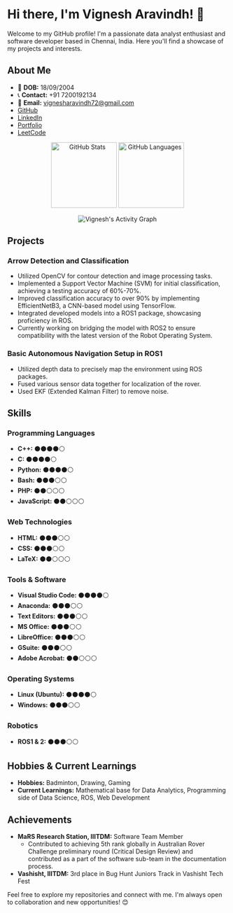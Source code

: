 # Hi there, I'm Vignesh Aravindh! 👋

Welcome to my GitHub profile! I'm a passionate data analyst enthusiast and software developer based in Chennai, India. Here you'll find a showcase of my projects and interests.

## About Me

- 📅 **DOB:** 18/09/2004
- 📞 **Contact:** +91 7200192134
- 📧 **Email:** vignesharavindh72@gmail.com
- [GitHub](https://github.com/YourGitHubUsername)
- [LinkedIn](https://www.linkedin.com/in/YourLinkedInProfile)
- [Portfolio](https://yourportfolio.com)
- [LeetCode](https://leetcode.com/vignesharavindh_cs22b2004/)

<div align = "center">

<a>
  <img height=150 src="https://github-readme-stats.vercel.app/api?username=codechiefVignesh&show_icons=true&bg_color=1e1e2e&text_color=cdd6f4&icon_color=cba6f7&title_color=94e2d5" alt="GitHub Stats">
</a>
<a>
  <img height=150 src="https://github-readme-stats.vercel.app/api/top-langs/?username=codechiefVignesh&layout=compact&bg_color=1e1e2e&text_color=cdd6f4&icon_color=cba6f7&title_color=94e2d5" alt="GitHub Languages">
</a>



![Vignesh's Activity Graph](https://github-readme-activity-graph.vercel.app/graph?username=codechiefVignesh&custom_title=chanakya%20Vasantha's%20GitHub%20Activity%20Graph&bg_color=0D1117&color=7F3FBF&line=7F3FBF&point=7F3FBF&area_color=FFFFFF&title_color=FFFFFF&area=true)


</div>

## Projects

### Arrow Detection and Classification

- Utilized OpenCV for contour detection and image processing tasks.
- Implemented a Support Vector Machine (SVM) for initial classification, achieving a testing accuracy of 60%-70%.
- Improved classification accuracy to over 90% by implementing EfficientNetB3, a CNN-based model using TensorFlow.
- Integrated developed models into a ROS1 package, showcasing proficiency in ROS.
- Currently working on bridging the model with ROS2 to ensure compatibility with the latest version of the Robot Operating System.

### Basic Autonomous Navigation Setup in ROS1

- Utilized depth data to precisely map the environment using ROS packages.
- Fused various sensor data together for localization of the rover.
- Used EKF (Extended Kalman Filter) to remove noise.

## Skills

### Programming Languages

- **C++:** ⚫⚫⚫⚫⚪
- **C:** ⚫⚫⚫⚫⚪
- **Python:** ⚫⚫⚫⚫⚪
- **Bash:** ⚫⚫⚫⚪⚪
- **PHP:** ⚫⚫⚪⚪⚪
- **JavaScript:** ⚫⚫⚪⚪⚪

### Web Technologies

- **HTML:** ⚫⚫⚫⚪⚪
- **CSS:** ⚫⚫⚫⚪⚪
- **LaTeX:** ⚫⚫⚪⚪⚪

### Tools & Software

- **Visual Studio Code:** ⚫⚫⚫⚫⚪
- **Anaconda:** ⚫⚫⚫⚪⚪
- **Text Editors:** ⚫⚫⚫⚪⚪
- **MS Office:** ⚫⚫⚫⚪⚪
- **LibreOffice:** ⚫⚫⚫⚪⚪
- **GSuite:** ⚫⚫⚫⚪⚪
- **Adobe Acrobat:** ⚫⚫⚪⚪⚪

### Operating Systems

- **Linux (Ubuntu):** ⚫⚫⚫⚫⚪
- **Windows:** ⚫⚫⚫⚪⚪

### Robotics

- **ROS1 & 2:** ⚫⚫⚫⚪⚪

## Hobbies & Current Learnings

- **Hobbies:** Badminton, Drawing, Gaming
- **Current Learnings:** Mathematical base for Data Analytics, Programming side of Data Science, ROS, Web Development

## Achievements

- **MaRS Research Station, IIITDM:** Software Team Member
  - Contributed to achieving 5th rank globally in Australian Rover Challenge preliminary round (Critical Design Review) and contributed as a part of the software sub-team in the documentation process.
- **Vashisht, IIITDM:** 3rd place in Bug Hunt Juniors Track in Vashisht Tech Fest

Feel free to explore my repositories and connect with me. I'm always open to collaboration and new opportunities! 😊
